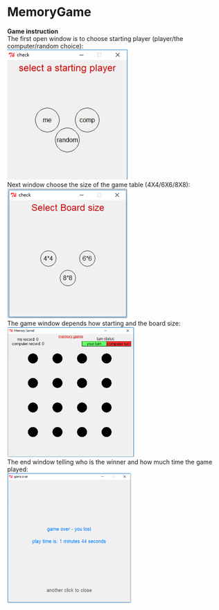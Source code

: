 # MemoryGame

**Game instruction** <br>
The first open window is to choose starting player (player/the computer/random choice):<br>
<img height ="300" src= "https://github.com/NadavMazooz/MemoryGame/blob/master/GameImages/image1.png"/>
<br>
Next window choose the size of the game table (4X4/6X6/8X8):<br>
<img height ="300" src= "https://github.com/NadavMazooz/MemoryGame/blob/master/GameImages/image2.png"/>
<br>
The game window depends how starting and the board size:<br>
<img height ="300" src= "https://github.com/NadavMazooz/MemoryGame/blob/master/GameImages/image3.png"/>
<br>
The end window telling who is the winner and how much time the game played: <br>
<img height ="300" src= "https://github.com/NadavMazooz/MemoryGame/blob/master/GameImages/image4.png"/>
<br>





